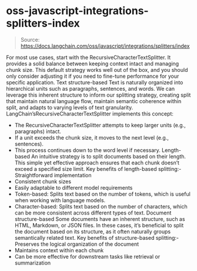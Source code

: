 # oss-javascript-integrations-splitters-index

> Source: https://docs.langchain.com/oss/javascript/integrations/splitters/index

For most use cases, start with the RecursiveCharacterTextSplitter. It provides a solid balance between keeping context intact and managing chunk size. This default strategy works well out of the box, and you should only consider adjusting it if you need to fine-tune performance for your specific application.
Text structure-based
Text is naturally organized into hierarchical units such as paragraphs, sentences, and words. We can leverage this inherent structure to inform our splitting strategy, creating split that maintain natural language flow, maintain semantic coherence within split, and adapts to varying levels of text granularity. LangChain’sRecursiveCharacterTextSplitter
implements this concept:
- The RecursiveCharacterTextSplitter attempts to keep larger units (e.g., paragraphs) intact.
- If a unit exceeds the chunk size, it moves to the next level (e.g., sentences).
- This process continues down to the word level if necessary.
Length-based
An intuitive strategy is to split documents based on their length. This simple yet effective approach ensures that each chunk doesn’t exceed a specified size limit. Key benefits of length-based splitting:- Straightforward implementation
- Consistent chunk sizes
- Easily adaptable to different model requirements
- Token-based: Splits text based on the number of tokens, which is useful when working with language models.
- Character-based: Splits text based on the number of characters, which can be more consistent across different types of text.
Document structure-based
Some documents have an inherent structure, such as HTML, Markdown, or JSON files. In these cases, it’s beneficial to split the document based on its structure, as it often naturally groups semantically related text. Key benefits of structure-based splitting:- Preserves the logical organization of the document
- Maintains context within each chunk
- Can be more effective for downstream tasks like retrieval or summarization